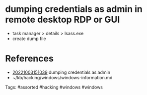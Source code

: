 # dumping credentials as admin in remote desktop RDP or GUI
- task manager > details > lsass.exe
- create dump file

# References
- [20221003151039](/zet/20221003151039/README.md) dumping credentials as admin
- ~/kb/hacking/windows/windows-information.md

Tags:
    #assorted #hacking #windows #windows
